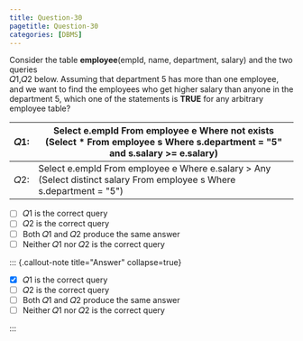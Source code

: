 ```yaml
---
title: Question-30
pagetitle: Question-30
categories: [DBMS]
---
```


Consider the table **employee**(empId, name, department, salary) and the two queries   
𝑄1,𝑄2  below. Assuming that department 5 has more than one employee, and we want to find the employees who get higher salary than anyone in the department 5, which one of the statements is **TRUE** for any arbitrary employee table?

| 𝑄1: | Select e.empId From employee e Where not exists     (Select \* From employee s Where s.department \= "5" and s.salary \>= e.salary)  |
| :---: | ----- |
| 𝑄2: | Select e.empId From employee e Where e.salary \> Any     (Select distinct salary From employee s Where s.department \= "5")  |

- [ ] 𝑄1 is the correct query  
- [ ] 𝑄2 is the correct query  
- [ ] Both 𝑄1 and 𝑄2 produce the same answer  
- [ ] Neither 𝑄1 nor 𝑄2 is the correct query

::: {.callout-note title="Answer" collapse=true}

- [x] 𝑄1 is the correct query  
- [ ] 𝑄2 is the correct query  
- [ ] Both 𝑄1 and 𝑄2 produce the same answer  
- [ ] Neither 𝑄1 nor 𝑄2 is the correct query

:::

